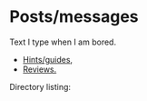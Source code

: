 Posts/messages
==============

Text I type when I am bored.

* [Hints/guides,](/msg/hint/)
* [Reviews.](/msg/rev)

Directory listing:
